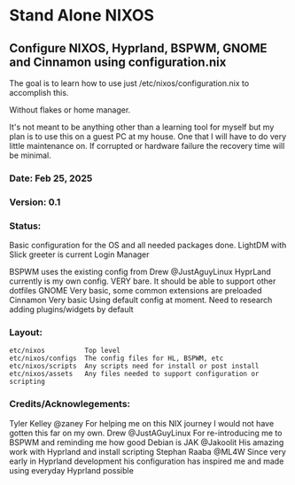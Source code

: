 # Stand Alone NIXOS 

## Configure NIXOS, Hyprland, BSPWM, GNOME and Cinnamon using configuration.nix 

The goal is to learn how to use just /etc/nixos/configuration.nix to accomplish this. 

Without flakes or home manager. 

It's not meant to be anything other than a learning tool for myself but my plan is to use
this on a guest PC at my house.  One that I will have to do very little maintenance on.
If corrupted or hardware failure the recovery time will be minimal. 


### Date: Feb 25, 2025  
### Version: 0.1

### Status: 
 Basic configuration for the OS and all needed packages done.
 LightDM with Slick greeter is current Login Manager

 BSPWM uses the existing config from Drew  @JustAguyLinux 
 HyprLand currently is my own config.  VERY bare. It should be able to support other dotfiles
 GNOME  Very basic, some common extensions are preloaded 
 Cinnamon Very basic  Using default config at moment. Need to research adding plugins/widgets by default 

### Layout:  
    etc/nixos          Top level 
    etc/nixos/configs  The config files for HL, BSPWM, etc
    etc/nixos/scripts  Any scripts need for install or post install 
    etc/nixos/assets   Any files needed to support configuration or scripting






 ### Credits/Acknowlegements:  
  Tyler Kelley   @zaney   For helping me on this NIX journey  I would not have gotten this far on my own.
  Drew           @JustAGuyLinux For re-introducing me to BSPWM and reminding me how good Debian is 
  JAK            @Jakoolit  His amazing work with Hyprland and install scripting 
  Stephan Raaba  @ML4W  Since very early in Hyprland development his configuration has inspired me and made using everyday Hyprland possible


